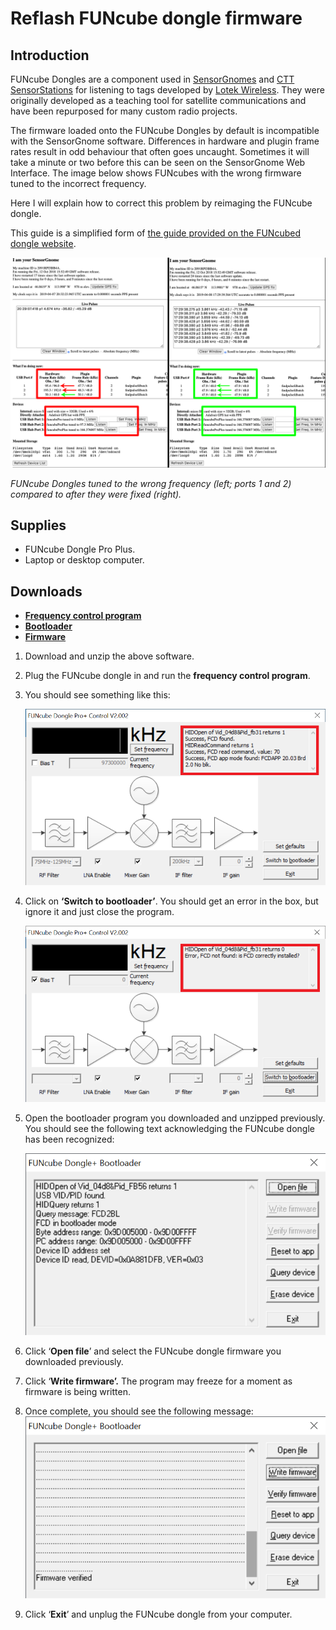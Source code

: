 # Reflash FUNcube dongle firmware

## Introduction

FUNcube Dongles are a component used in [SensorGnomes](https://sensorgnome.org/) and [CTT SensorStations](https://celltracktech.com/) for listening to tags developed by [Lotek Wireless](https://lotek.com/). They were originally developed as a teaching tool for satellite communications and have been repurposed for many custom radio projects.

The firmware loaded onto the FUNcube Dongles by default is incompatible with the SensorGnome software. Differences in hardware and plugin frame rates result in odd behaviour that often goes uncaught. Sometimes it will take a minute or two before this can be seen on the SensorGnome Web Interface. The image below shows FUNcubes with the wrong firmware tuned to the incorrect frequency.

Here I will explain how to correct this problem by reimaging the FUNcube dongle.

This guide is a simplified form of [the guide provided on the FUNcubed dongle website](http://www.funcubedongle.com/MyImages/FCDFirmwareUpdateGuide.pdf).

![](../.gitbook/assets/web-interface_fcd-incorrect-configuration.png)

_FUNcube Dongles tuned to the wrong frequency \(left; ports 1 and 2\) compared to after they were fixed \(right\)._

## Supplies

* FUNcube Dongle Pro Plus.
* Laptop or desktop computer.

## Downloads

* [**Frequency control program**](http://www.funcubedongle.com/MyImages/FCHid2.002.zip)
* [**Bootloader**](http://www.funcubedongle.com/MyImages/FCHIDBL2.001.zip)
* [**Firmware**](http://www.funcubedongle.com/MyImages/FCD2.20.03.48.pro.bin)

1. Download and unzip the above software.
2. Plug the FUNcube dongle in and run the **frequency control program**.
3. You should see something like this:

   ![](../.gitbook/assets/fchid2.002-1.png)

4. Click on **‘Switch to bootloader’**. You should get an error in the box, but ignore it and just close the program.

   ![](../.gitbook/assets/fchid2.002-3.png)

5. Open the bootloader program you downloaded and unzipped previously. You should see the following text acknowledging the FUNcube dongle has been recognized:

   ![](../.gitbook/assets/fchidbl2.001-1.png)

6. Click ‘**Open file**’ and select the FUNcube dongle firmware you downloaded previously.
7. Click ‘**Write firmware’.** The program may freeze for a moment as firmware is being written.
8. Once complete, you should see the following message: ![](../.gitbook/assets/fchidbl2.001-2.png)
9. Click ‘**Exit**’ and unplug the FUNcube dongle from your computer.

